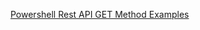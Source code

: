 <a href = "https://www.youtube.com/watch?v=-NVh5cVOeO4&t=1s" /> Powershell Rest API GET Method Examples